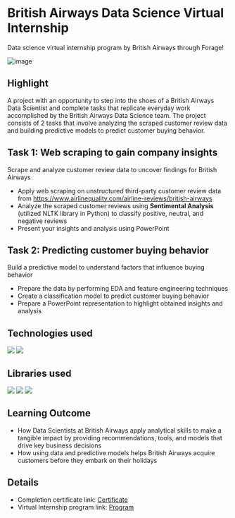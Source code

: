 # British Airways Data Science Virtual Internship

Data science virtual internship program by British Airways through Forage!

![image](https://github.com/prathmeshlonkar10/British-Airways-Data-Science-Virtual-Internship-Project/assets/66990159/bd586143-17bf-41b7-986c-c19bf29ae92b)


## Highlight
A project with an opportunity to step into the shoes of a British Airways Data Scientist and complete tasks that replicate everyday work accomplished by the British Airways Data Science team. 
The project consists of 2 tasks that involve analyzing the scraped customer review data and building predictive models to predict customer buying behavior.


## Task 1: Web scraping to gain company insights
Scrape and analyze customer review data to uncover findings for British Airways
- Apply web scraping on unstructured third-party customer review data from https://www.airlinequality.com/airline-reviews/british-airways
- Analyze the scraped customer reviews using **Sentimental Analysis** (utilized NLTK library in Python) to classify positive, neutral, and negative reviews
- Present your insights and analysis using PowerPoint


## Task 2: Predicting customer buying behavior
Build a predictive model to understand factors that influence buying behavior
- Prepare the data by performing EDA and feature engineering techniques
- Create a classification model to predict customer buying behavior
- Prepare a PowerPoint representation to highlight obtained insights and analysis


## Technologies used
![](https://img.shields.io/badge/Python-3776AB.svg?style=for-the-badge&logo=Python&logoColor=white)
![](https://img.shields.io/badge/Jupyter-F37626.svg?style=for-the-badge&logo=Jupyter&logoColor=white)


## Libraries used
![](https://img.shields.io/badge/pandas-150458.svg?style=for-the-badge&logo=pandas&logoColor=white)
![](https://img.shields.io/badge/scikitlearn-F7931E.svg?style=for-the-badge&logo=scikit-learn&logoColor=white)
![](https://camo.githubusercontent.com/58bfe5f46be0cf6c7d0b34f17a83ad69250fc9180ef95018eacfd283cdc61c10/68747470733a2f2f696d672e736869656c64732e696f2f62616467652f4d6174706c6f746c69622d3243324437323f7374796c653d666f722d7468652d6261646765266c6f676f3d6d6174706c6f746c6962266c6f676f436f6c6f723d7768697465)


## Learning Outcome
- How Data Scientists at British Airways apply analytical skills to make a tangible impact by providing recommendations, tools, and models that drive key business decisions
- How using data and predictive models helps British Airways acquire customers before they embark on their holidays


## Details
* Completion certificate link: [Certificate](https://forage-uploads-prod.s3.amazonaws.com/completion-certificates/British%20Airways/NjynCWzGSaWXQCxSX_British%20Airways_86QszvD3RDEMeQAkC_1703651559538_completion_certificate.pdf)
* Virtual Internship program link: [Program](https://www.theforage.com/simulations/british-airways/data-science-yqoz)
